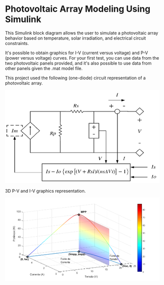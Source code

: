 # Photovoltaic Array Modeling Using Simulink

This Simulink block diagram allows the user to simulate a photovoltaic array behavior based on temperature, solar irradiation, and electrical circuit constraints.

It's possible to obtain graphics for I-V (current versus voltage) and P-V (power versus voltage) curves. For your first test, you can use data from the two photovoltaic panels provided, and it's also possible to use data from other panels given the .mat model file. 

This project used the following (one-diode) circuit representation of a photovoltaic array. 

![](images/pv_model_circuit.png)

3D P-V and I-V graphics representation. 

![](images/curves_pv_iv_3D.png)
